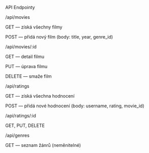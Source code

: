 API Endpointy

/api/movies

GET — získá všechny filmy

POST — přidá nový film (body: title, year, genre_id)

/api/movies/:id

GET — detail filmu

PUT — úprava filmu

DELETE — smaže film

/api/ratings

GET — získá všechna hodnocení

POST — přidá nové hodnocení (body: username, rating, movie_id)

/api/ratings/:id

GET, PUT, DELETE

/api/genres

GET — seznam žánrů (neměnitelné)